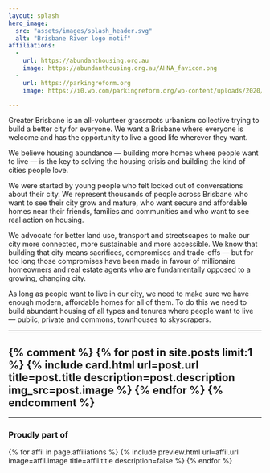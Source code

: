 ```yaml
---
layout: splash
hero_image: 
  src: "assets/images/splash_header.svg"
  alt: "Brisbane River logo motif"
affiliations:
  - 
    url: https://abundanthousing.org.au
    image: https://abundanthousing.org.au/AHNA_favicon.png
  - 
    url: https://parkingreform.org
    image: https://i0.wp.com/parkingreform.org/wp-content/uploads/2020/03/B39E997E-DD3C-4C12-B9B6-86D20080CD69.jpeg

---
```


Greater Brisbane is an all-volunteer grassroots urbanism collective trying to build a better city for everyone. We want a Brisbane where everyone is welcome and has the opportunity to live a good life wherever they want. 

We believe housing abundance — building more homes where people want to live — is the key to solving the housing crisis and building the kind of cities people love. 

We were started by young people who felt locked out of conversations about their city. We represent thousands of people across Brisbane who want to see their city grow and mature, who want secure and affordable homes near their friends, families and communities and who want to see real action on housing. 

We advocate for better land use, transport and streetscapes to make our city more connected, more sustainable and more accessible. We know that building that city means sacrifices, compromises and trade-offs — but for too long those compromises have been made in favour of millionaire homeowners and real estate agents who are fundamentally opposed to a growing, changing city. 

As long as people want to live in our city, we need to make sure we have enough modern, affordable homes for all of them. To do this we need to build abundant housing of all types and tenures where people want to live — public, private and commons, townhouses to skyscrapers.

---
{% comment %}
{% for post in site.posts limit:1 %}
  {% include card.html 
    url=post.url 
    title=post.title 
    description=post.description 
    img_src=post.image %}
{% endfor %}
{% endcomment %}
--- 

<div class="ml-embedded" data-form="SZhH3D"></div>

---

### Proudly part of

<div class="card-holder">
{% for affil in page.affiliations %}
  {% include preview.html url=affil.url image=affil.image title=affil.title description=false %}
{% endfor %}
</div>
